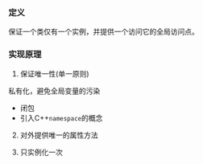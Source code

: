 ### 定义

保证一个类仅有一个实例，并提供一个访问它的全局访问点。

### 实现原理

1. 保证唯一性(单一原则)

私有化，避免全局变量的污染

+ 闭包
+ 引入C++`namespace`的概念

2. 对外提供唯一的属性方法

3. 只实例化一次
